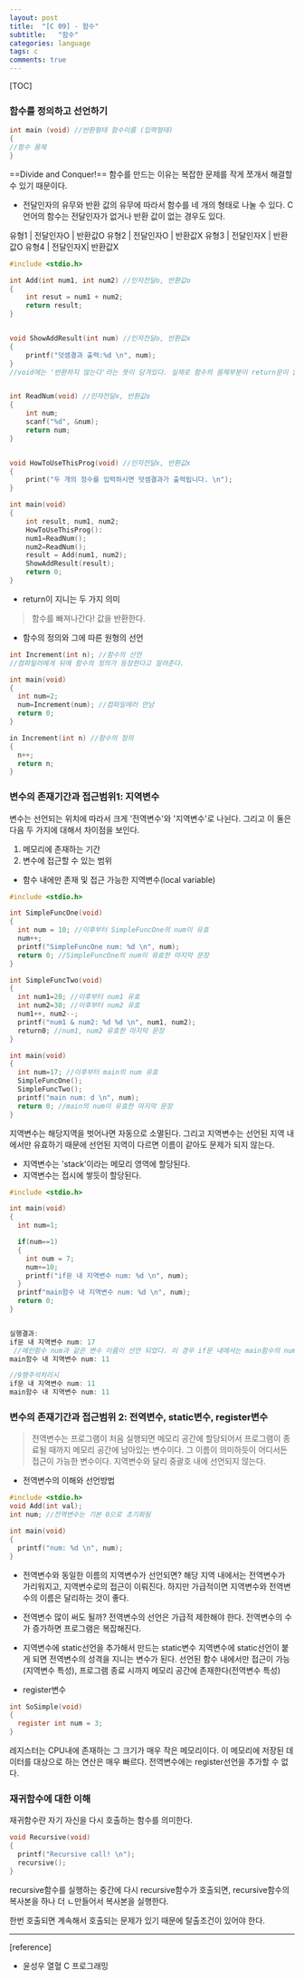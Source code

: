 ```yaml
---
layout: post
title:  "[C 09] - 함수"
subtitle:   "함수"
categories: language
tags: c
comments: true
---
```


[TOC]

### 함수를 정의하고 선언하기

```C
int main (void) //반환형태 함수이름 (입력형태)
{
//함수 몸체
}
```


==Divide and Conquer!== 함수를 만드는 이유는 복잡한 문제를 작게 쪼개서 해결할 수 있기 때문이다.



* 전달인자의 유무와 반환 값의 유무에 따라서 함수를 네 개의 형태로 나눌 수 있다.
C언어의 함수는 전달인자가 없거나 반환 값이 없는 경우도 있다.

유형1 | 전달인자O | 반환값O
유형2 | 전달인자O | 반환값X
유형3 | 전달인자X | 반환값O
유형4 | 전달인자X| 반환값X


```C
#include <stdio.h>

int Add(int num1, int num2) //인자전달o, 반환값o
{
	int resut = num1 + num2;
    return result;
}


void ShowAddResult(int num) //인자전달o, 반환값x
{
	printf("덧셈결과 출력:%d \n", num);
}
//void에는 '반환하지 않는다'라는 뜻이 담겨있다. 실제로 함수의 몸체부분이 return문이 없음을 알 수 있다.


int ReadNum(void) //인자전달x, 반환값o
{
	int num;
    scanf("%d", &num);
    return num;
}


void HowToUseThisProg(void) //인자전달x, 반환값x
{
	print("두 개의 정수를 입력하시면 덧셈결과가 출력됩니다. \n");
}

int main(void)
{
	int result, num1, num2;
    HowToUseThisProg():
    num1=ReadNum();
    num2=ReadNum();
    result = Add(num1, num2);
    ShowAddResult(result);
    return 0;
}
```

* return이 지니는 두 가지 의미
> 함수를 빠져나간다!
> 값을 반환한다.

* 함수의 정의와 그에 따른 원형의 선언

```C
int Increment(int n); //함수의 선언
//컴파일러에게 뒤에 함수의 정의가 등장한다고 알려준다.

int main(void)
{
  int num=2;
  num=Increment(num); //컴파일에러 안남
  return 0;
}

in Increment(int n) //함수의 정의
{
  n++;
  return n;
}

```

### 변수의 존재기간과 접근범위1: 지역변수

변수는 선언되는 위치에 따라서 크게 '전역변수'와 '지역변수'로 나뉜다.
그리고 이 둘은 다음 두 가지에 대해서 차이점을 보인다.
1. 메모리에 존재하는 기간
2. 변수에 접근할 수 있는 범위


* 함수 내에만 존재 및 접근 가능한 지역변수(local variable)

```C
#include <stdio.h>

int SimpleFuncOne(void)
{
  int num = 10; //이후부터 SimpleFuncOne의 num이 유효
  num++;
  printf("SimpleFuncOne num: %d \n", num);
  return 0; //SimpleFuncOne의 num이 유효한 마지막 문장
}

int SimpleFuncTwo(void)
{
  int num1=20; //이후부터 num1 유효
  int num2=30; //이후부터 num2 유효
  num1++, num2--;
  printf("num1 & num2: %d %d \n", num1, num2);
  return0; //num1, num2 유효한 마지막 문장
}

int main(void)
{
  int num=17; //이후부터 main의 num 유효
  SimpleFuncOne();
  SimpleFuncTwo();
  printf("main num: d \n", num);
  return 0; //main의 num이 유효한 마지막 문장
}
```
지역변수는 해당지역을 벗어나면 자동으로 소멸된다.
그리고 지역변수는 선언된 지역 내에서만 유효하기 때문에 선언된 지역이 다르면 이름이 같아도 문제가 되지 않는다.   

* 지역변수는 'stack'이라는 메모리 영역에 할당된다.
* 지역변수는 접시에 쌓듯이 할당된다.

```C
#include <stdio.h>

int main(void)
{
  int num=1;

  if(num==1)
  {
    int num = 7;
    num+=10;
    printf("if문 내 지역변수 num: %d \n", num);
  }
  printf"main함수 내 지역변수 num: %d \n", num);
  return 0;
}


실행결과:
if문 내 지역변수 num: 17
 //메인함수 num과 같은 변수 이름이 선언 되었다. 이 경우 if문 내에서는 main함수의 num이 가려진다.
main함수 내 지역변수 num: 11

//9행주석처리시
if문 내 지역변수 num: 11
main함수 내 지역변수 num: 11
```

### 변수의 존재기간과 접근범위 2: 전역변수, static변수, register변수
> 전역변수는 프로그램이 처음 실행되면 메모리 공간에 할당되어서 프로그램이 종료될 때까지 메모리 공간에 남아있는 변수이다. 그 이름이 의미하듯이 어디서든 접근이 가능한 변수이다. 지역변수와 달리 중괄호 내에 선언되지 않는다.

* 전역변수의 이해와 선언방법

```C
#include <stdio.h>
void Add(int val);
int num; //전역변수는 기본 0으로 초기화됨

int main(void)
{
  printf("num: %d \n", num);
}
```

* 전역변수와 동일한 이름의 지역변수가 선언되면?
해당 지역 내에서는 전역변수가 가리워지고, 지역변수로의 접근이 이뤄진다.
하지만 가급적이면 지역변수와 전역변수의 이름은 달리하는 것이 좋다.   



* 전역변수 많이 써도 될까?
전역변수의 선언은 가급적 제한해야 한다.
전역변수의 수가 증가하면 프로그램은 복잡해진다.

* 지역변수에 static선언을 추가해서 만드는 static변수
지역변수에 static선언이 붙게 되면 전역변수의 성격을 지니는 변수가 된다.
선언된 함수 내에서만 접근이 가능(지역변수 특성), 프로그램 종료 시까지 메모리 공간에 존재한다(전역변수 특성)

* register변수

```C
int SoSimple(void)
{
  register int num = 3;
}
```
레지스터는 CPU내에 존재하는 그 크기가 매우 작은 메모리이다. 이 메모리에 저장된 데이터를 대상으로 하는 연산은 매우 빠르다. 전역변수에는 register선언을 추가할 수 없다.

### 재귀함수에 대한 이해

재귀함수란 자기 자신을 다시 호출하는 함수를 의미한다.

```C
void Recursive(void)
{
  printf("Recursive call! \n");
  recursive();
}
```

recursive함수를 실행하는 중간에 다시 recursive함수가 호출되면, recursive함수의 복사본을 하나 더 ㄴ만들어서 복사본을 실행한다.

한번 호출되면 계속해서 호출되는 문제가 있기 때문에 탈출조건이 있어야 한다.



---
[reference]
* 윤성우 열혈 C 프로그래밍
